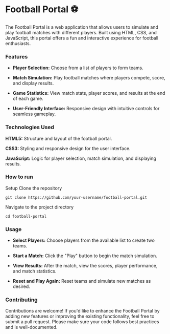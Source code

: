 # Football Portal ⚽️

The Football Portal is a web application that allows users to simulate and play football matches with different players. Built using HTML, CSS, and JavaScript, this portal offers a fun and interactive experience for football enthusiasts.

### Features
- **Player Selection:** Choose from a list of players to form teams.

- **Match Simulation:** Play football matches where players compete, score, and display results.

- **Game Statistics:** View match stats, player scores, and results at the end of each game.

- **User-Friendly Interface:** Responsive design with intuitive controls for seamless gameplay.
### Technologies Used
**HTML5:** Structure and layout of the football portal.

**CSS3:** Styling and responsive design for the user interface.

**JavaScript:** Logic for player selection, match simulation, and displaying results.
### How to run

Setup Clone the repository
```
git clone https://github.com/your-username/football-portal.git
```
Navigate to the project directory
```
cd football-portal
```
### Usage
- **Select Players:** Choose players from the available list to create two teams.

- **Start a Match:** Click the "Play" button to begin the match simulation.

- **View Results:** After the match, view the scores, player performance, and match statistics.

- **Reset and Play Again:** Reset teams and simulate new matches as desired.

### Contributing
Contributions are welcome! If you'd like to enhance the Football Portal by adding new features or improving the existing functionality, feel free to submit a pull request. Please make sure your code follows best practices and is well-documented.
